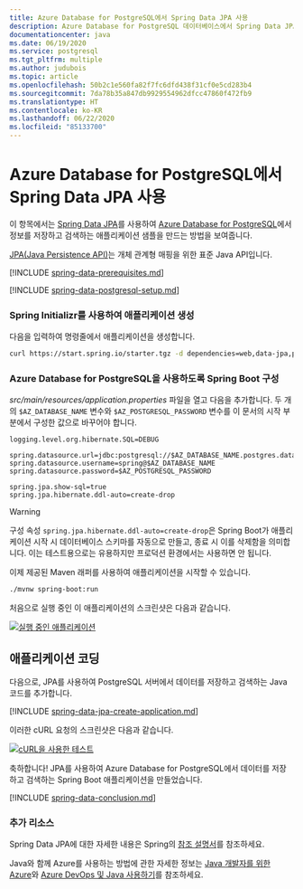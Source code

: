 ```yaml
---
title: Azure Database for PostgreSQL에서 Spring Data JPA 사용
description: Azure Database for PostgreSQL 데이터베이스에서 Spring Data JPA를 사용하는 방법을 알아봅니다.
documentationcenter: java
ms.date: 06/19/2020
ms.service: postgresql
ms.tgt_pltfrm: multiple
ms.author: judubois
ms.topic: article
ms.openlocfilehash: 50b2c1e560fa82f7fc6dfd438f31cf0e5cd283b4
ms.sourcegitcommit: 7da78b35a847db9929554962dfcc47860f472fb9
ms.translationtype: HT
ms.contentlocale: ko-KR
ms.lasthandoff: 06/22/2020
ms.locfileid: "85133700"
---
```

# <a name="use-spring-data-jpa-with-azure-database-for-postgresql"></a>Azure Database for PostgreSQL에서 Spring Data JPA 사용

이 항목에서는 [Spring Data JPA](https://spring.io/projects/spring-data-jpa)를 사용하여 [Azure Database for PostgreSQL](https://docs.microsoft.com/azure/postgresql/)에서 정보를 저장하고 검색하는 애플리케이션 샘플을 만드는 방법을 보여줍니다.

[JPA(Java Persistence API)](https://en.wikipedia.org/wiki/Java_Persistence_API)는 개체 관계형 매핑을 위한 표준 Java API입니다.

[!INCLUDE [spring-data-prerequisites.md](includes/spring-data-prerequisites.md)]

[!INCLUDE [spring-data-postgresql-setup.md](includes/spring-data-postgresql-setup.md)]

### <a name="generate-the-application-by-using-spring-initializr"></a>Spring Initializr를 사용하여 애플리케이션 생성

다음을 입력하여 명령줄에서 애플리케이션을 생성합니다.

```bash
curl https://start.spring.io/starter.tgz -d dependencies=web,data-jpa,postgresql -d baseDir=azure-database-workshop -d bootVersion=2.3.0.RELEASE -d javaVersion=8 | tar -xzvf -
```

### <a name="configure-spring-boot-to-use-azure-database-for-postgresql"></a>Azure Database for PostgreSQL을 사용하도록 Spring Boot 구성

*src/main/resources/application.properties* 파일을 열고 다음을 추가합니다. 두 개의 `$AZ_DATABASE_NAME` 변수와 `$AZ_POSTGRESQL_PASSWORD` 변수를 이 문서의 시작 부분에서 구성한 값으로 바꾸어야 합니다.

```properties
logging.level.org.hibernate.SQL=DEBUG

spring.datasource.url=jdbc:postgresql://$AZ_DATABASE_NAME.postgres.database.azure.com:5432/demo
spring.datasource.username=spring@$AZ_DATABASE_NAME
spring.datasource.password=$AZ_POSTGRESQL_PASSWORD

spring.jpa.show-sql=true
spring.jpa.hibernate.ddl-auto=create-drop
```

> [!WARNING]
> 구성 속성 `spring.jpa.hibernate.ddl-auto=create-drop`은 Spring Boot가 애플리케이션 시작 시 데이터베이스 스키마를 자동으로 만들고, 종료 시 이를 삭제함을 의미합니다. 이는 테스트용으로는 유용하지만 프로덕션 환경에서는 사용하면 안 됩니다.

이제 제공된 Maven 래퍼를 사용하여 애플리케이션을 시작할 수 있습니다.

```bash
./mvnw spring-boot:run
```

처음으로 실행 중인 이 애플리케이션의 스크린샷은 다음과 같습니다.

[![실행 중인 애플리케이션](media/configure-spring-data-jpa-with-azure-postgresql/create-postgresql-01.png)](media/configure-spring-data-jpa-with-azure-postgresql/create-postgresql-01.png#lightbox)

## <a name="code-the-application"></a>애플리케이션 코딩

다음으로, JPA를 사용하여 PostgreSQL 서버에서 데이터를 저장하고 검색하는 Java 코드를 추가합니다.

[!INCLUDE [spring-data-jpa-create-application.md](includes/spring-data-jpa-create-application.md)]

이러한 cURL 요청의 스크린샷은 다음과 같습니다.

[![cURL을 사용한 테스트](media/configure-spring-data-jpa-with-azure-postgresql/create-postgresql-02.png)](media/configure-spring-data-jpa-with-azure-postgresql/create-postgresql-02.png#lightbox)

축하합니다! JPA를 사용하여 Azure Database for PostgreSQL에서 데이터를 저장하고 검색하는 Spring Boot 애플리케이션을 만들었습니다.

[!INCLUDE [spring-data-conclusion.md](includes/spring-data-conclusion.md)]

### <a name="additional-resources"></a>추가 리소스

Spring Data JPA에 대한 자세한 내용은 Spring의 [참조 설명서](https://docs.spring.io/spring-data/jpa/docs/current/reference/html/#reference)를 참조하세요.

Java와 함께 Azure를 사용하는 방법에 관한 자세한 정보는 [Java 개발자를 위한 Azure](/azure/developer/java/)와 [Azure DevOps 및 Java 사용하기](/azure/devops/)를 참조하세요.
